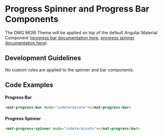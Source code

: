 # Progress Spinner and Progress Bar Components

The DMG MORI Theme will be applied on top of the default Angular Material Component ([progress bar documentation here](https://material.angular.io/components/progress-bar/overview), [progress spinner documentation here](https://material.angular.io/components/progress-spinner/overview)).

## Development Guidelines

No custom rules are applied to the spinner and bar components.

## Code Examples

#### Progress Bar

```html
<mat-progress-bar mode="indeterminate"></mat-progress-bar>
```

#### Progress Spinner

```html
<mat-progress-spinner mode="indeterminate"></mat-progress-bar>
```
